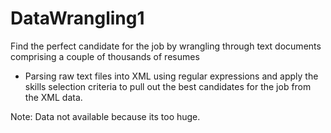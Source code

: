 # DataWrangling1
Find the perfect candidate for the job by wrangling through text documents comprising a couple of thousands of resumes

-	Parsing raw text files into XML using regular expressions and apply the skills selection criteria to pull out the best candidates for the job from the XML data.

Note: Data not available because its too huge.
